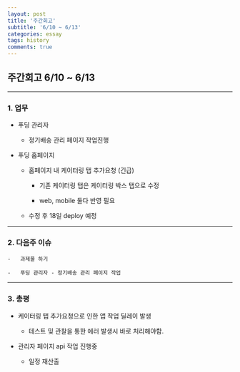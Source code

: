 ```yaml
---
layout: post
title: '주간회고'
subtitle: '6/10 ~ 6/13'
categories: essay
tags: history
comments: true
---
```


## 주간회고 6/10 ~ 6/13

--- 

### 1. 업무

- 푸딩 관리자

    -   정기배송 관리 페이지 작업진행

- 푸딩 홉페이지

    -   홈페이지 내 케이터링 탭 추가요청 (긴급)

        -   기존 케이터링 탭은 케이터링 박스 탭으로 수정

        -   web, mobile 둘다 반영 필요

    -   수정 후 18일 deploy 예정


---

### 2. 다음주 이슈

    -   과제물 하기

    -   푸딩 관리자 - 정기배송 관리 페이지 작업


---

### 3. 총평

-   케이터링 탭 추가요청으로 인한 앱 작업 딜레이 발생

    -   테스트 및 관찰을 통한 에러 발생시 바로 처리해야함.

-   관리자 페이지 api 작업 진행중

    -   일정 재산출


